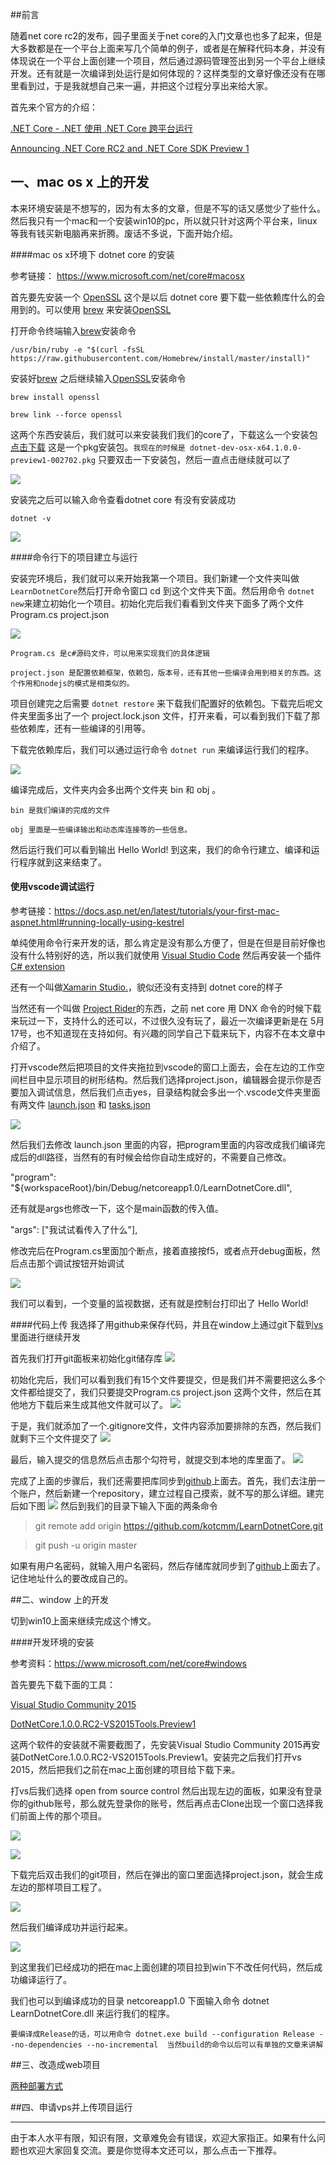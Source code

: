 ##前言

随着net core rc2的发布，园子里面关于net core的入门文章也也多了起来，但是大多数都是在一个平台上面来写几个简单的例子，或者是在解释代码本身，并没有体现说在一个平台上面创建一个项目，然后通过源码管理签出到另一个平台上继续开发。还有就是一次编译到处运行是如何体现的？这样类型的文章好像还没有在哪里看到过，于是我就想自己来一遍，并把这个过程分享出来给大家。

首先来个官方的介绍：

[.NET Core - .NET 使用 .NET Core 跨平台运行](https://msdn.microsoft.com/zh-cn/magazine/mt694084.aspx)

[Announcing .NET Core RC2 and .NET Core SDK Preview 1](https://blogs.msdn.microsoft.com/dotnet/2016/05/16/announcing-net-core-rc2/)


## 一、mac os x 上的开发

本来环境安装是不想写的，因为有太多的文章，但是不写的话又感觉少了些什么。然后我只有一个mac和一个安装win10的pc，所以就只针对这两个平台来，linux等我有钱买新电脑再来折腾。废话不多说，下面开始介绍。

####mac os x环境下 dotnet core 的安装


参考链接： https://www.microsoft.com/net/core#macosx

首先要先安装一个  [OpenSSL](https://www.openssl.org/) 这个是以后 dotnet core 要下载一些依赖库什么的会用到的。可以使用 [brew](http://brew.sh/) 来安装[OpenSSL](https://www.openssl.org/) 

打开命令终端输入[brew](http://brew.sh/)安装命令

`/usr/bin/ruby -e "$(curl -fsSL https://raw.githubusercontent.com/Homebrew/install/master/install)"`

安装好[brew](http://brew.sh/) 之后继续输入[OpenSSL](https://www.openssl.org/)安装命令

`brew install openssl`

`brew link --force openssl`

这两个东西安装后，我们就可以来安装我们我们的core了，下载这么一个安装包 [点击下载](https://go.microsoft.com/fwlink/?LinkID=798400) 这是一个pkg安装包。`我现在的时候是 dotnet-dev-osx-x64.1.0.0-preview1-002702.pkg` 只要双击一下安装包，然后一直点击继续就可以了

![](http://images2015.cnblogs.com/blog/248834/201605/248834-20160524222803897-1787170527.png)

安装完之后可以输入命令查看dotnet core 有没有安装成功

`dotnet -v`

![](http://images2015.cnblogs.com/blog/248834/201605/248834-20160524223226475-1006207901.png)

####命令行下的项目建立与运行

安装完环境后，我们就可以来开始我第一个项目。我们新建一个文件夹叫做`LearnDotnetCore`然后打开命令窗口 cd 到这个文件夹下面。然后用命令 `dotnet new`来建立初始化一个项目。初始化完后我们看看到文件夹下面多了两个文件 Program.cs	project.json 

![](http://images2015.cnblogs.com/blog/248834/201605/248834-20160524230326303-571634466.png)

`Program.cs 是c#源码文件，可以用来实现我们的具体逻辑`

`project.json 是配置依赖框架，依赖包，版本号，还有其他一些编译会用到相关的东西。这个作用和nodejs的模式是相类似的。`

项目创建完之后需要 `dotnet restore` 来下载我们配置好的依赖包。下载完后呢文件夹里面多出了一个 project.lock.json 文件，打开来看，可以看到我们下载了那些依赖库，还有一些编译的引用等。

下载完依赖库后，我们可以通过运行命令 `dotnet run` 来编译运行我们的程序。

![](http://images2015.cnblogs.com/blog/248834/201605/248834-20160524232412663-1850524485.png)

编译完成后，文件夹内会多出两个文件夹 bin 和 obj 。 

`bin 是我们编译的完成的文件`

`obj 里面是一些编译输出和动态库连接等的一些信息。`

然后运行我们可以看到输出 Hello World! 到这来，我们的命令行建立、编译和运行程序就到这来结束了。

#### 使用vscode调试运行

参考链接：https://docs.asp.net/en/latest/tutorials/your-first-mac-aspnet.html#running-locally-using-kestrel

单纯使用命令行来开发的话，那么肯定是没有那么方便了，但是在但是目前好像也没有什么特别好的选，所以我们就使用 [Visual Studio Code](https://code.visualstudio.com/) 然后再安装一个插件[C# extension](https://marketplace.visualstudio.com/items?itemName=ms-vscode.csharp)

还有一个叫做[Xamarin Studio.](https://www.xamarin.com/studio)，貌似还没有支持到 dotnet core的样子

当然还有一个叫做 [Project Rider](https://www.jetbrains.com/rider/)的东西，之前 net core 用 DNX 命令的时候下载来玩过一下，支持什么的还可以，不过很久没有玩了，最近一次编译更新是在 5月17号，也不知道现在支持如何。有兴趣的同学自己下载来玩下，内容不在本文章中介绍了。

打开vscode然后把项目的文件夹拖拉到vscode的窗口上面去，会在左边的工作空间栏目中显示项目的树形结构。然后我们选择project.json，编辑器会提示你是否要加入调试信息，然后我们点击yes，目录结构就会多出一个.vscode文件夹里面有两文件 [launch.json](https://code.visualstudio.com/docs/editor/debugging#_launch-configurations) 和 [tasks.json](https://code.visualstudio.com/docs/editor/tasks#_mapping-gulp-grunt-and-jake-output-to-problem-matchers)

![](http://images2015.cnblogs.com/blog/248834/201605/248834-20160524235532444-568159065.png)


然后我们去修改 launch.json 里面的内容，把program里面的内容改成我们编译完成后的dll路径，当然有的有时候会给你自动生成好的，不需要自己修改。

"program": "${workspaceRoot}/bin/Debug/netcoreapp1.0/LearnDotnetCore.dll",

还有就是args也修改一下，这个是main函数的传入值。

"args": ["我试试看传入了什么"],

修改完后在Program.cs里面加个断点，接着直接按f5，或者点开debug面板，然后点击那个调试按钮开始调试

![](http://images2015.cnblogs.com/blog/248834/201605/248834-20160525003740459-8401405.png)

我们可以看到，一个变量的监视数据，还有就是控制台打印出了 Hello World!

####代码上传
我选择了用github来保存代码，并且在window上通过git下载到[vs](https://www.visualstudio.com/)里面进行继续开发

首先我们打开git面板来初始化git储存库
![](http://images2015.cnblogs.com/blog/248834/201605/248834-20160527013539881-2072818395.png)

初始化完后，我们可以看到我们有15个文件要提交，但是我们并不需要把这么多个文件都给提交了，我们只要提交Program.cs	project.json 这两个文件，然后在其他地方下载后来生成其他文件就可以了。
![](http://images2015.cnblogs.com/blog/248834/201605/248834-20160527013557756-594067097.png)

于是，我们就添加了一个.gitignore文件，文件内容添加要排除的东西，然后我们就剩下三个文件提交了
![](http://images2015.cnblogs.com/blog/248834/201605/248834-20160527013616428-409467087.png)

最后，输入提交的信息然后点击那个勾符号，就提交到本地的库里面了。
![](http://images2015.cnblogs.com/blog/248834/201605/248834-20160527013629897-1512197612.png)

完成了上面的步骤后，我们还需要把库同步到[github](https://github.com)上面去。首先，我们去注册一个账户，然后新建一个repository，建立过程自己摸索，就不写的那么详细。建完后如下图
![](http://images2015.cnblogs.com/blog/248834/201605/248834-20160527015731897-747914593.png)
然后到我们的目录下输入下面的两条命令

>git remote add origin https://github.com/kotcmm/LearnDotnetCore.git

>git push -u origin master

如果有用户名密码，就输入用户名密码，然后存储库就同步到了[github](https://github.com)上面去了。记住地址什么的要改成自己的。

##二、window 上的开发

切到win10上面来继续完成这个博文。

####开发环境的安装

参考资料：https://www.microsoft.com/net/core#windows

首先要先下载下面的工具：

[Visual Studio Community 2015](https://www.visualstudio.com/products/visual-studio-community-vs)

[DotNetCore.1.0.0.RC2-VS2015Tools.Preview1](https://go.microsoft.com/fwlink/?LinkId=798481)

这两个软件的安装就不需要截图了，先安装Visual Studio Community 2015再安装DotNetCore.1.0.0.RC2-VS2015Tools.Preview1。安装完之后我们打开vs 2015，然后把我们之前在mac上面创建的项目给下载下来。

打vs后我们选择 open from source control 然后出现左边的面板，如果没有登录你的github账号，那么就先登录你的账号，然后再点击Clone出现一个窗口选择我们前面上传的那个项目。

![](http://images2015.cnblogs.com/blog/248834/201605/248834-20160527131940741-1680327735.png)

![](http://images2015.cnblogs.com/blog/248834/201605/248834-20160527133430913-124986553.png)

下载完后双击我们的git项目，然后在弹出的窗口里面选择project.json，就会生成左边的那样项目工程了。

![](http://images2015.cnblogs.com/blog/248834/201605/248834-20160527133501006-59647658.png)

然后我们编译成功并运行起来。

![](http://images2015.cnblogs.com/blog/248834/201605/248834-20160527133714834-922331963.png)

到这里我们已经成功的把在mac上面创建的项目拉到win下不改任何代码，然后成功编译运行了。

我们也可以到编译成功的目录 netcoreapp1.0 下面输入命令 dotnet LearnDotnetCore.dll  来运行我们的程序。

`要编译成Release的话，可以用命令 dotnet.exe build --configuration Release --no-dependencies --no-incremental  当然build的命令以后可以有单独的文章来讲解`


##三、改造成web项目

[两种部署方式](http://dotnet.github.io/docs/core-concepts/app-types.html)

##四、申请vps并上传项目运行


--------------------
由于本人水平有限，知识有限，文章难免会有错误，欢迎大家指正。如果有什么问题也欢迎大家回复交流。要是你觉得本文还可以，那么点击一下推荐。
